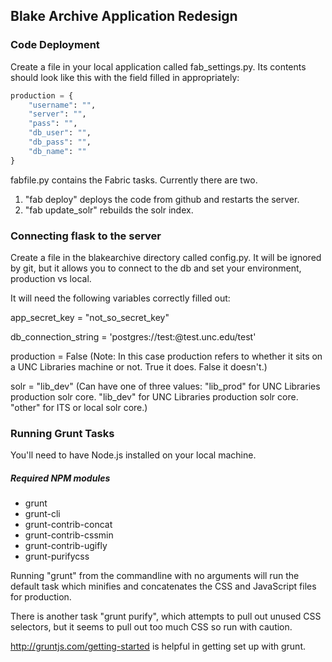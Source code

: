 ## Blake Archive Application Redesign

### Code Deployment
Create a file in your local application called fab_settings.py. Its contents should look like this with the field filled in
appropriately:

```python
production = {
    "username": "",
    "server": "",
    "pass": "",
    "db_user": "",
    "db_pass": "",
    "db_name": ""
}
```

fabfile.py contains the Fabric tasks.
Currently there are two.

1. "fab deploy" deploys the code from github and restarts the server.
2. "fab update_solr" rebuilds the solr index.


### Connecting flask to the server
Create a file in the blakearchive directory called config.py. It will be ignored by git, but it allows you to connect to the db and
set your environment, production vs local.

It will need the following variables correctly filled out:

app_secret_key = "not_so_secret_key"

db_connection_string = 'postgres://test:@test.unc.edu/test'

production = False (Note: In this case production refers to whether it sits on a UNC Libraries machine or not. True it does. False it doesn't.)

solr = "lib_dev" (Can have one of three values: "lib_prod" for UNC Libraries production solr core. "lib_dev" for UNC Libraries production solr core. "other" for ITS or local solr core.)

### Running Grunt Tasks
You'll need to have Node.js installed on your local machine.

##### Required NPM modules
* grunt
* grunt-cli
* grunt-contrib-concat
* grunt-contrib-cssmin
* grunt-contrib-ugifly
* grunt-purifycss


Running "grunt" from the commandline with no arguments will run the default task which minifies and concatenates the CSS and
JavaScript files for production.

There is another task "grunt purify", which attempts to pull out unused CSS selectors, but it seems to pull out too much
CSS so run with caution.

http://gruntjs.com/getting-started is helpful in getting set up with grunt.